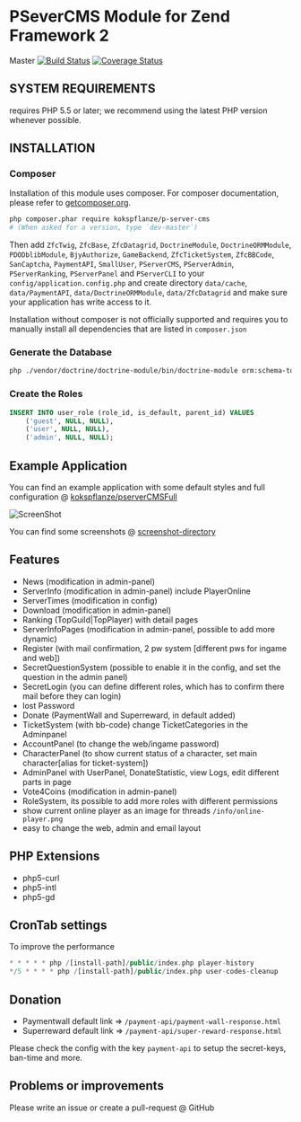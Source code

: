 # PSeverCMS Module for Zend Framework 2

Master
[![Build Status](https://travis-ci.org/kokspflanze/PServerCMS.svg?branch=master)](https://travis-ci.org/kokspflanze/PServerCMS?branch=master)
[![Coverage Status](https://coveralls.io/repos/kokspflanze/PServerCMS/badge.svg?branch=master)](https://coveralls.io/r/kokspflanze/PServerCMS?branch=master)

## SYSTEM REQUIREMENTS

requires PHP 5.5 or later; we recommend using the latest PHP version whenever possible.

## INSTALLATION

### Composer

Installation of this module uses composer. For composer documentation, please refer to
[getcomposer.org](http://getcomposer.org/).

```sh
php composer.phar require kokspflanze/p-server-cms
# (When asked for a version, type `dev-master`)
```

Then add `ZfcTwig`, `ZfcBase`, `ZfcDatagrid`, `DoctrineModule`, `DoctrineORMModule`, `PDODblibModule`, `BjyAuthorize`, `GameBackend`, `ZfcTicketSystem`,
`ZfcBBCode`, `SanCaptcha`, `PaymentAPI`, `SmallUser`, `PServerCMS`, `PServerAdmin`, `PServerRanking`, `PServerPanel` and `PServerCLI`
 to your `config/application.config.php` and create directory
`data/cache`, `data/PaymentAPI`, `data/DoctrineORMModule`, `data/ZfcDatagrid` and make sure your application has write access to it.

Installation without composer is not officially supported and requires you to manually install all dependencies
that are listed in `composer.json`

### Generate the Database

```sh
php ./vendor/doctrine/doctrine-module/bin/doctrine-module orm:schema-tool:create
```

### Create the Roles

```sql
INSERT INTO user_role (role_id, is_default, parent_id) VALUES
    ('guest', NULL, NULL),
    ('user', NULL, NULL),
    ('admin', NULL, NULL);
```

## Example Application

You can find an example application with some default styles and full configuration @ [kokspflanze/pserverCMSFull](https://github.com/kokspflanze/pserverCMSFull)

![ScreenShot](https://raw.github.com/kokspflanze/PServerCMS/master/docs/screenshots/news.png)

You can find some screenshots @ [screenshot-directory](https://github.com/kokspflanze/PServerCMS/blob/master/docs/screenshots)

## Features

- News (modification in admin-panel)
- ServerInfo (modification in admin-panel) include PlayerOnline
- ServerTimes (modification in config)
- Download (modification in admin-panel)
- Ranking (TopGuild|TopPlayer) with detail pages
- ServerInfoPages (modification in admin-panel, possible to add more dynamic)
- Register (with mail confirmation, 2 pw system [different pws for ingame and web])
- SecretQuestionSystem (possible to enable it in the config, and set the question in the admin panel)
- SecretLogin (you can define different roles, which has to confirm there mail before they can login)
- lost Password
- Donate (PaymentWall and Superreward, in default added)
- TicketSystem (with bb-code) change TicketCategories in the Adminpanel
- AccountPanel (to change the web/ingame password)
- CharacterPanel (to show current status of a character, set main character[alias for ticket-system])
- AdminPanel with UserPanel, DonateStatistic, view Logs, edit different parts in page
- Vote4Coins (modification in admin-panel)
- RoleSystem, its possible to add more roles with different permissions
- show current online player as an image for threads `/info/online-player.png`
- easy to change the web, admin and email layout

## PHP Extensions

- php5-curl
- php5-intl
- php5-gd

## CronTab settings

To improve the performance

```php
* * * * * php /[install-path]/public/index.php player-history
*/5 * * * * php /[install-path]/public/index.php user-codes-cleanup
```

## Donation

- Paymentwall default link => `/payment-api/payment-wall-response.html`
- Superreward default link => `/payment-api/super-reward-response.html`

Please check the config with the key `payment-api` to setup the secret-keys, ban-time and more.

## Problems or improvements

Please write an issue or create a pull-request @ GitHub